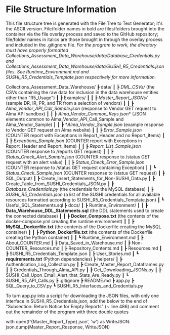 # File Structure Information
This file structure tree is generated with the File Tree to Text Generator; it's the ASCII version. File/folder names in bold are files/folders brought into the container via the file overlay process and saved to the GitHub repository; file/folder names in italics are those brought in through the overlay process and included in the .gitignore file.
*For the program to work, the directory must have properly formatted Collections_Assessment_Data_Warehouse/data/Database_Credentials.py and Collections_Assessment_Data_Warehouse/data/SUSHI_R5_Credentials.json files. See Runtime_Environment.md and SUSHI_R5_Credentials_Template.json respectively for more information.*

Collections_Assessment_Data_Warehouse/
┣ data/
┃ ┣ *DML_CSVs/* (the CSVs containing the raw data for inclusion in the data warehouse entities other than "R5_Usage")
┃ ┣ Examples/
┃ ┃ ┣ *Master_Report_JSONs/* (sample DR, IR, PR, and TR from a selection of vendors)
┃ ┃ ┣ *Alma_Vendor_API_Call_Sample.json* (response to Vendor GET request to Alma API sandbox)
┃ ┃ ┣ *Alma_Vendor_Common_Keys.json** (JSON elements common to Alma_Vendor_API_Call_Sample and Alma_Vendor_Sample)
┃ ┃ ┣ **Alma_Vendor_Sample.json* (example response to Vendor GET request on Alma website)
┃ ┃ ┣ *Error_Sample.json* (COUNTER report with Exceptions in Report_Header and no Report_Items)
┃ ┃ ┣ *Exceptions_Sample.json* (COUNTER report with Exceptions in Report_Header and Report_Items)
┃ ┃ ┣ *Report_List_Sample.json* (COUNTER response to /reports GET request)
┃ ┃ ┣ *Status_Check_Alert_Sample.json* (COUNTER response to /status GET request with an alert value)
┃ ┃ ┣ *Status_Check_Error_Sample.json* (COUNTER response to /status GET request containing Exception)
┃ ┃ ┗ *Status_Check_Sample.json* (COUNTER response to /status GET request)
┃ ┣ SQL_Output/
┃ ┣ Create_Insert_Statements_for_Non-SUSHI_Data.py
┃ ┣ Create_Table_from_SUSHI_Credentials_JSON.py
┃ ┣ *Database_Credentials.py* (the credentials for the MySQL database)
┃ ┣ *SUSHI_R5_Credentials.json* (a list of the SUSHI credentials for all available resources formatted according to SUSHI_R5_Credentials_Template.json)
┃ ┗ Useful_SQL_Statements.sql
┣ docs/
┃ ┣ Runtime_Environment/
┃ ┃ ┣ **Data_Warehouse_DDL_Statements.sql** (the DDL statements used to create the connected database)
┃ ┃ ┣ **Docker_Compose.txt** (the contents of the docker-compose.yml creating the runtime environment)
┃ ┃ ┣ **MySQL_Dockerfile.txt** (the contents of the Dockerfile creating the MySQL container)
┃ ┃ ┣ **Python_Dockerfile.txt** (the contents of the Dockerfile creating the Python container)
┃ ┃ ┗ Runtime_Environment.md
┃ ┣ About_COUNTER.md
┃ ┣ Data_Saved_in_Warehouse.md
┃ ┣ Non-COUNTER_Resources.md
┃ ┣ Repository_Contents.md
┃ ┣ Resources.md
┃ ┣ SUSHI_R5_Credentials_Template.json
┃ ┣ User_Stories.md
┃ ┗ **requirements.txt** (Python dependencies)
┣ helpers/
┃ ┣ Authentication_Log_Collection.py
┃ ┣ Create_Master_Report_Dataframes.py
┃ ┣ Credentials_Through_Alma_API.py
┃ ┣ Get_Downloading_JSONs.py
┃ ┣ SUSHI_Call_Upon_Email_Alert_that_Stats_Are_Ready.py
┃ ┗ SUSHI_R5_API_Calls.py
┣ .gitignore
┣ README.md
┣ app.py
┣ SQL_Query_to_CSV.py
┗ SUSHI_R5_Interfaces_and_Credentials.py

To turn app.py into a script for downloading the JSON files, with only one interface in SUSHI_R5_Credentials.json, add the below to the end of "Subsection: Return Notice for Empty Reports" (~ line 486) and comment out the remainder of the program with three double quotes

with open(f'{Master_Report_Type}.json', 'w') as WriteJSON:
    json.dump(Master_Report_Response, WriteJSON)